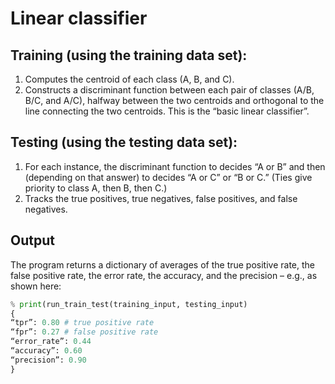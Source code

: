 # Linear classifier

## Training (using the training data set):
1. Computes the centroid of each class (A, B, and C).
2. Constructs a discriminant function between each pair of classes (A/B, B/C, and
A/C), halfway between the two centroids and orthogonal to the line connecting
the two centroids. This is the “basic linear classifier”.  

## Testing (using the testing data set):
1. For each instance, the discriminant function to decides “A or B” and then
(depending on that answer) to decides “A or C” or “B or C.” (Ties give
priority to class A, then B, then C.)
2. Tracks the true positives, true negatives, false positives, and false negatives.  

## Output
The program returns a dictionary of averages of the true positive rate, the
false positive rate, the error rate, the accuracy, and the precision – e.g., as shown here:  

 ```python
% print(run_train_test(training_input, testing_input)
{
“tpr”: 0.80 # true positive rate
“fpr”: 0.27 # false positive rate
“error_rate”: 0.44
“accuracy”: 0.60
“precision”: 0.90
}
 ```
